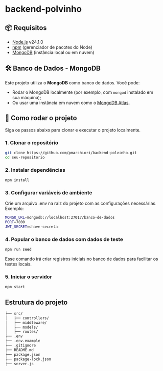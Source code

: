# backend-polvinho

## 📦 Requisitos

- [Node.js](https://nodejs.org/) v24.1.0 
- [npm](https://www.npmjs.com/) (gerenciador de pacotes do Node)
- [MongoDB](https://www.mongodb.com/) (instância local ou em nuvem)

## 🛠 Banco de Dados - MongoDB

Este projeto utiliza o **MongoDB** como banco de dados. Você pode:

- Rodar o MongoDB localmente (por exemplo, com `mongod` instalado em sua máquina);
- Ou usar uma instância em nuvem como o [MongoDB Atlas](https://www.mongodb.com/cloud/atlas).

## 🚀 Como rodar o projeto

Siga os passos abaixo para clonar e executar o projeto localmente.

### 1. Clonar o repositório

```bash
git clone https://github.com/pmarchiori/backend-polvinho.git
cd seu-repositorio
```

### 2. Instalar dependências

```bash
npm install
```

### 3. Configurar variáveis de ambiente

Crie um arquivo .env na raiz do projeto com as configurações necessárias. Exemplo:

```bash
MONGO_URL=mongodb://localhost:27017/banco-de-dados
PORT=7000
JWT_SECRET=chave-secreta
```

### 4. Popular o banco de dados com dados de teste

```bash
npm run seed
```

Esse comando irá criar registros iniciais no banco de dados para facilitar os testes locais.

### 5. Iniciar o servidor

```bash
npm start
```

## Estrutura do projeto 

```bash
├── src/
│   ├── controllers/
│   ├── middleware/
│   ├── models/
│   ├── routes/
├── .env
├── .env.example
├── .gitignore
├── README.md
├── package.json
├── package-lock.json
├── server.js
```
